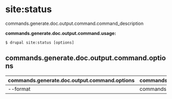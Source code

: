 # site:status
commands.generate.doc.output.command.command_description

**commands.generate.doc.output.command.usage:**
```
$ drupal site:status [options] 
```

## commands.generate.doc.output.command.options
commands.generate.doc.output.command.options | commands.generate.doc.output.command.details
-------|-------------
--format | commands.site.status.options.format

